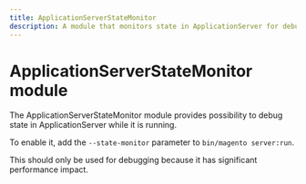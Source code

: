 ```yaml
---
title: ApplicationServerStateMonitor
description: A module that monitors state in ApplicationServer for debugging state
---
```


# ApplicationServerStateMonitor module

The ApplicationServerStateMonitor module provides possibility to debug state in ApplicationServer while it is running.

To enable it, add the `--state-monitor` parameter to `bin/magento server:run`.

This should only be used for debugging because it has significant performance impact.
